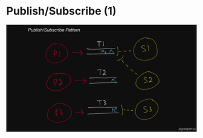 # Publish/Subscribe (1)

![Untitled](2.Literature%20Notes/System_Design/Publish%20Subscribe%20(1)%2066666e70b0b24fbbba7a1515e4e88fa1/Untitled.png)